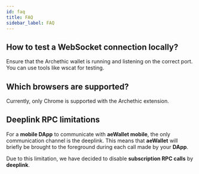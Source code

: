 ```yaml
---
id: faq
title: FAQ
sidebar_label: FAQ
---
```


## How to test a WebSocket connection locally?

Ensure that the Archethic wallet is running and listening on the correct port. You can use tools like wscat for testing.

## Which browsers are supported?

Currently, only Chrome is supported with the Archethic extension.

## Deeplink RPC limitations

For a **mobile DApp** to communicate with **aeWallet mobile**, the only communication channel is the deeplink.
This means that **aeWallet** will briefly be brought to the foreground during each call made by your **DApp**.

Due to this limitation, we have decided to disable **subscription RPC calls** by **deeplink**.
